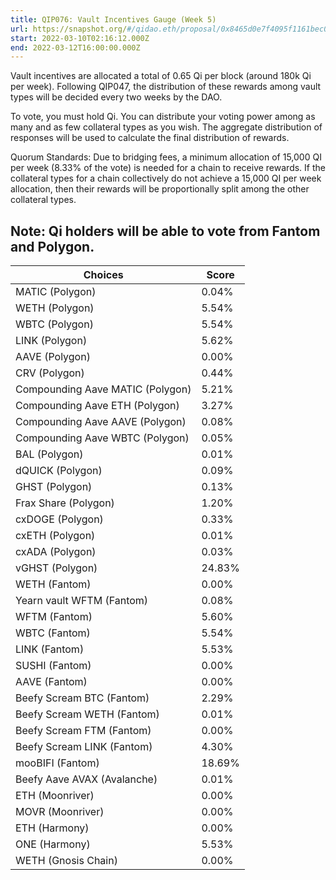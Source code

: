 ```yaml
---
title: QIP076: Vault Incentives Gauge (Week 5)
url: https://snapshot.org/#/qidao.eth/proposal/0x8465d0e7f4095f1161bec04163a47f6a8949e4d84e3f5486548e92570b245c53
start: 2022-03-10T02:16:12.000Z
end: 2022-03-12T16:00:00.000Z
---
```

Vault incentives are allocated a total of 0.65 Qi per block (around 180k Qi per week). Following QIP047, the distribution of these rewards among vault types will be decided every two weeks by the DAO.

To vote, you must hold Qi. You can distribute your voting power among as many and as few collateral types as you wish. The aggregate distribution of responses will be used to calculate the final distribution of rewards.

Quorum Standards:
Due to bridging fees, a minimum allocation of 15,000 QI per week (8.33% of the vote) is needed for a chain to receive rewards. If the collateral types for a chain collectively do not achieve a 15,000 QI per week allocation, then their rewards will be proportionally split among the other collateral types.

Note: Qi holders will be able to vote from Fantom and Polygon.
---
| Choices | Score |
| --- | --- |
| MATIC (Polygon) | 0.04% |
| WETH (Polygon) | 5.54% |
| WBTC (Polygon) | 5.54% |
| LINK (Polygon) | 5.62% |
| AAVE (Polygon) | 0.00% |
| CRV (Polygon) | 0.44% |
| Compounding Aave MATIC (Polygon) | 5.21% |
| Compounding Aave ETH (Polygon) | 3.27% |
| Compounding Aave AAVE (Polygon) | 0.08% |
| Compounding Aave WBTC (Polygon) | 0.05% |
| BAL (Polygon) | 0.01% |
| dQUICK (Polygon) | 0.09% |
| GHST (Polygon) | 0.13% |
| Frax Share (Polygon) | 1.20% |
| cxDOGE (Polygon) | 0.33% |
| cxETH (Polygon) | 0.01% |
| cxADA (Polygon) | 0.03% |
| vGHST (Polygon) | 24.83% |
| WETH (Fantom) | 0.00% |
| Yearn vault WFTM (Fantom) | 0.08% |
| WFTM (Fantom) | 5.60% |
| WBTC (Fantom) | 5.54% |
| LINK (Fantom) | 5.53% |
| SUSHI (Fantom) | 0.00% |
| AAVE (Fantom) | 0.00% |
| Beefy Scream BTC (Fantom) | 2.29% |
| Beefy Scream WETH (Fantom) | 0.01% |
| Beefy Scream FTM (Fantom) | 0.00% |
| Beefy Scream LINK (Fantom) | 4.30% |
| mooBIFI (Fantom) | 18.69% |
| Beefy Aave AVAX (Avalanche) | 0.01% |
| ETH (Moonriver) | 0.00% |
| MOVR (Moonriver) | 0.00% |
| ETH (Harmony) | 0.00% |
| ONE (Harmony) | 5.53% |
| WETH (Gnosis Chain) | 0.00% |

